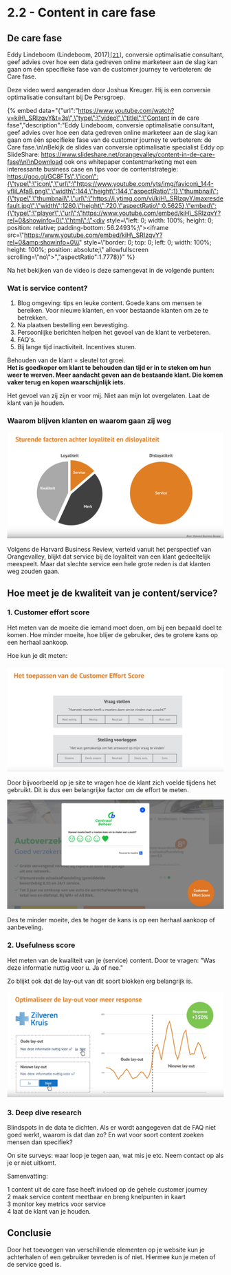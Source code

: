 # 2.2 - Content in care fase

## De care fase

Eddy Lindeboom \(Lindeboom, 2017\)[`[21]`](../literatuurlijst.md), conversie optimalisatie consultant, geef advies over hoe een data gedreven online marketeer aan de slag kan gaan om één specifieke fase van de customer journey te verbeteren: de Care fase.

Deze video werd aangeraden door Joshua Kreuger. Hij is een conversie optimalisatie consultant bij De Persgroep.

{% embed data="{\"url\":\"https://www.youtube.com/watch?v=kiH\_SRIzqvY&t=3s\",\"type\":\"video\",\"title\":\"Content in de care fase\",\"description\":\"Eddy Lindeboom, conversie optimalisatie consultant, geef advies over hoe een data gedreven online marketeer aan de slag kan gaan om één specifieke fase van de customer journey te verbeteren: de Care fase.\\n\\nBekijk de slides van conversie optimalisatie specialist Eddy op SlideShare: https://www.slideshare.net/orangevalley/content-in-de-care-fase\\n\\nDownload ook ons whitepaper contentmarketing met een interessante business case en tips voor de contentstrategie: https://goo.gl/GC8FTs\",\"icon\":{\"type\":\"icon\",\"url\":\"https://www.youtube.com/yts/img/favicon\_144-vfliLAfaB.png\",\"width\":144,\"height\":144,\"aspectRatio\":1},\"thumbnail\":{\"type\":\"thumbnail\",\"url\":\"https://i.ytimg.com/vi/kiH\_SRIzqvY/maxresdefault.jpg\",\"width\":1280,\"height\":720,\"aspectRatio\":0.5625},\"embed\":{\"type\":\"player\",\"url\":\"https://www.youtube.com/embed/kiH\_SRIzqvY?rel=0&showinfo=0\",\"html\":\"<div style=\\\"left: 0; width: 100%; height: 0; position: relative; padding-bottom: 56.2493%;\\\"><iframe src=\\\"https://www.youtube.com/embed/kiH\_SRIzqvY?rel=0&amp;showinfo=0\\\" style=\\\"border: 0; top: 0; left: 0; width: 100%; height: 100%; position: absolute;\\\" allowfullscreen scrolling=\\\"no\\\"></iframe></div>\",\"aspectRatio\":1.7778}}" %}



Na het bekijken van de video is deze samengevat in de volgende punten:

### Wat is service content?

1. Blog omgeving: tips en leuke content. Goede kans om mensen te bereiken. Voor nieuwe klanten, en voor bestaande klanten om ze te betrekken.
2. Na plaatsen bestelling een bevestiging.
3. Persoonlijke berichten helpen het gevoel van de klant te verbeteren.
4. FAQ's.
5. Bij lange tijd inactiviteit. Incentives sturen.

Behouden van de klant = sleutel tot groei.  
**Het is goedkoper om klant te behouden dan tijd er in te steken om hun weer te werven. Meer aandacht geven aan de bestaande klant. Die komen vaker terug en kopen waarschijnlijk iets.**

Het gevoel van zij zijn er voor mij. Niet aan mijn lot overgelaten. Laat de klant van je houden.

### Waarom blijven klanten en waarom gaan zij weg

![Behoud vs weggaan. Bron: Harvard Business Review.](../.gitbook/assets/screen-shot-2018-05-10-at-15.44.16.png)

Volgens de Harvard Business Review, verteld vanuit het perspectief van Orangevalley, blijkt dat service bij de loyaliteit van een klant gedeeltelijk meespeelt. Maar dat slechte service een hele grote reden is dat klanten weg zouden gaan.

## Hoe meet je de kwaliteit van je content/service?

###  1. Customer effort score

Het meten van de moeite die iemand moet doen, om bij een bepaald doel te komen. Hoe minder moeite, hoe blijer de gebruiker, des te grotere kans op een herhaal aankoop.

Hoe kun je dit meten:

![](../.gitbook/assets/screen-shot-2018-05-10-at-15.48.35.png)

Door bijvoorbeeld op je site te vragen hoe de klant zich voelde tijdens het gebruikt. Dit is dus een belangrijke factor om de effort te meten.

![](../.gitbook/assets/screen-shot-2018-05-10-at-16.02.54.png)

Des te minder moeite, des te hoger de kans is op een herhaal aankoop of aanbeveling.

### 

### 2. Usefulness score

Het meten van de kwaliteit van je \(service\) content. Door te vragen: "Was deze informatie nuttig voor u. Ja of nee."

  
Zo blijkt ook dat de lay-out van dit soort blokken erg belangrijk is.

![](../.gitbook/assets/screen-shot-2018-05-10-at-15.51.27.png)



### 3. Deep dive research

Blindspots in de data te dichten. Als er wordt aangegeven dat de FAQ niet goed werkt, waarom is dat dan zo? En wat voor soort content zoeken mensen dan specifiek?

On site surveys: waar loop je tegen aan, wat mis je etc. Neem contact op als je er niet uitkomt.



Samenvatting:

1 content uit de care fase heeft invloed op de gehele customer journey  
2 maak service content meetbaar en breng knelpunten in kaart  
3 monitor key metrics voor service  
4 laat de klant van je houden.



## Conclusie

Door het toevoegen van verschillende elementen op je website kun je achterhalen of een gebruiker tevreden is of niet. Hiermee kun je meten of de service goed is.

